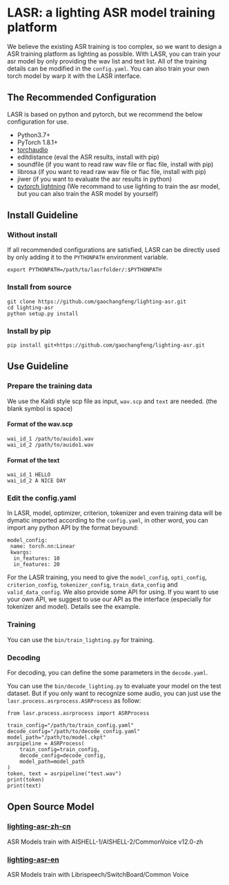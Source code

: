 # LASR: a lighting ASR model training platform
We believe the existing ASR training is too complex, so we want to design a ASR training platform as lighting as possible. 
With LASR, you can train your asr model by only providing the wav list and text list. 
All of the training details can be modified in the `config.yaml`.
You can also train your own torch model by warp it with the LASR interface. 

## The Recommended Configuration
LASR is based on python and pytorch, but we recommend the below configuration for use.
- Python3.7+  
- PyTorch 1.8.1+
- [torchaudio](https://pytorch.org/)
- editdistance (eval the ASR results, install with pip)
- soundfile (if you want to read raw wav file or flac file, install with pip)
- librosa (if you want to read raw wav file or flac file, install with pip)
- jiwer (if you want to evaluate the asr results in python)
- [pytorch lightning](https://lightning.ai/docs/pytorch/stable/) (We recommand to use lighting to train the asr model, but you can also train the ASR model by yourself)

## Install Guideline
### Without install
If all recommended configurations are satisfied, LASR can be directly used by only adding it to the `PYTHONPATH` environment variable.
```
export PYTHONPATH=/path/to/lasrfolder/:$PYTHONPATH
```
### Install from source
```
git clone https://github.com/gaochangfeng/lighting-asr.git
cd lighting-asr
python setup.py install
```
### Install by pip
```
pip install git+https://github.com/gaochangfeng/lighting-asr.git
```

## Use Guideline
### Prepare the training data
We use the Kaldi style scp file as input, `wav.scp` and `text` are needed. (the blank symbol is space)
#### Format of the wav.scp
```
wai_id_1 /path/to/auido1.wav
wai_id_2 /path/to/auido1.wav
```
#### Format of the text
```
wai_id_1 HELLO
wai_id_2 A NICE DAY
```
### Edit the config.yaml
In LASR, model, optimizer, criterion, tokenizer and even training data will be dymatic imported according to the `config.yaml`, in other word, you can import any python API by the format beyound:
```
model_config:
 name: torch.nn:Linear
 kwargs:
  in_features: 10
  in_features: 20

```
For the LASR training, you need to give the `model_config`, `opti_config`, `criterion_config`, `tokenizer_config`, `train_data_config` and `valid_data_config`. We also provide some API for using. If you want to use your own API, we suggest to use our API as the interface (especially for tokenizer and model). Details see the example.

### Training
You can use the `bin/train_lighting.py` for training.
### Decoding 
For decoding, you can define the some parameters in the `decode.yaml`.

You can use the `bin/decode_lighting.py` to evaluate your model on the test dataset. But if you only want to recognize some audio, you can just use the `lasr.process.asrprocess.ASRProcess` as follow:
```
from lasr.process.asrprocess import ASRProcess

train_config="/path/to/train_config.yaml" 
decode_config="/path/to/decode_config.yaml"
model_path="/path/to/model.ckpt"
asrpipeline = ASRProcess(
    train_config=train_config, 
    decode_config=decode_config, 
    model_path=model_path
)
token, text = asrpipeline("test.wav")
print(token)
print(text)

```
## Open Source Model
### [lighting-asr-zh-cn](https://huggingface.co/GCFzz/lighting-asr-zh-cn)
ASR Models train with AISHELL-1/AISHELL-2/CommonVoice v12.0-zh

### [lighting-asr-en](https://huggingface.co/GCFzz/lighting-asr-en)
ASR Models train with Librispeech/SwitchBoard/Common Voice

